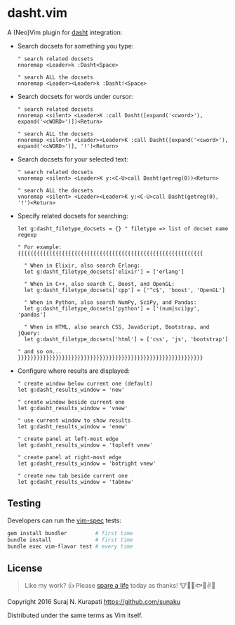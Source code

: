 # dasht.vim

A (Neo)Vim plugin for [dasht]( https://github.com/sunaku/dasht ) integration:

* Search docsets for something you type:

    ```vim
    " search related docsets
    nnoremap <Leader>k :Dasht<Space>

    " search ALL the docsets
    nnoremap <Leader><Leader>k :Dasht!<Space>
    ```

* Search docsets for words under cursor:

    ```vim
    " search related docsets
    nnoremap <silent> <Leader>K :call Dasht([expand('<cword>'), expand('<cWORD>')])<Return>

    " search ALL the docsets
    nnoremap <silent> <Leader><Leader>K :call Dasht([expand('<cword>'), expand('<cWORD>')], '!')<Return>
    ```

* Search docsets for your selected text:

    ```vim
    " search related docsets
    vnoremap <silent> <Leader>K y:<C-U>call Dasht(getreg(0))<Return>

    " search ALL the docsets
    vnoremap <silent> <Leader><Leader>K y:<C-U>call Dasht(getreg(0), '!')<Return>
    ```

* Specify related docsets for searching:

    ```vim
    let g:dasht_filetype_docsets = {} " filetype => list of docset name regexp

    " For example: {{{{{{{{{{{{{{{{{{{{{{{{{{{{{{{{{{{{{{{{{{{{{{{{{{{{{{{{{{{

      " When in Elixir, also search Erlang:
      let g:dasht_filetype_docsets['elixir'] = ['erlang']

      " When in C++, also search C, Boost, and OpenGL:
      let g:dasht_filetype_docsets['cpp'] = ['^c$', 'boost', 'OpenGL']

      " When in Python, also search NumPy, SciPy, and Pandas:
      let g:dasht_filetype_docsets['python'] = ['(num|sci)py', 'pandas']

      " When in HTML, also search CSS, JavaScript, Bootstrap, and jQuery:
      let g:dasht_filetype_docsets['html'] = ['css', 'js', 'bootstrap']

    " and so on... }}}}}}}}}}}}}}}}}}}}}}}}}}}}}}}}}}}}}}}}}}}}}}}}}}}}}}}}}}}
    ```

* Configure where results are displayed:

    ```vim
    " create window below current one (default)
    let g:dasht_results_window = 'new'

    " create window beside current one
    let g:dasht_results_window = 'vnew'

    " use current window to show results
    let g:dasht_results_window = 'enew'

    " create panel at left-most edge
    let g:dasht_results_window = 'topleft vnew'

    " create panel at right-most edge
    let g:dasht_results_window = 'botright vnew'

    " create new tab beside current one
    let g:dasht_results_window = 'tabnew'
    ```

## Testing

Developers can run the [vim-spec]( https://github.com/kana/vim-vspec ) tests:

```sh
gem install bundler         # first time
bundle install              # first time
bundle exec vim-flavor test # every time
```

## License

[Spare A Life]: https://sunaku.github.io/vegan-for-life.html
> Like my work? :+1:  Please [spare a life] today as thanks!
:cow::pig::chicken::fish::speak_no_evil::v::revolving_hearts:

Copyright 2016 Suraj N. Kurapati <https://github.com/sunaku>

Distributed under the same terms as Vim itself.

